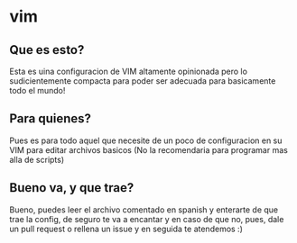 # vim

## Que es esto?
Esta es uina configuracion de VIM altamente opinionada pero lo sudicientemente
compacta para poder ser adecuada para basicamente todo el mundo!

## Para quienes?
Pues es para todo aquel que necesite de un poco de configuracion en su VIM para
editar archivos basicos (No la recomendaria para programar mas alla de scripts)

## Bueno va, y que trae?

Bueno, puedes leer el archivo comentado en spanish y enterarte de que trae la config, de seguro te va a encantar y en caso de que no, pues, dale un pull request o rellena un issue y en seguida te atendemos :)
